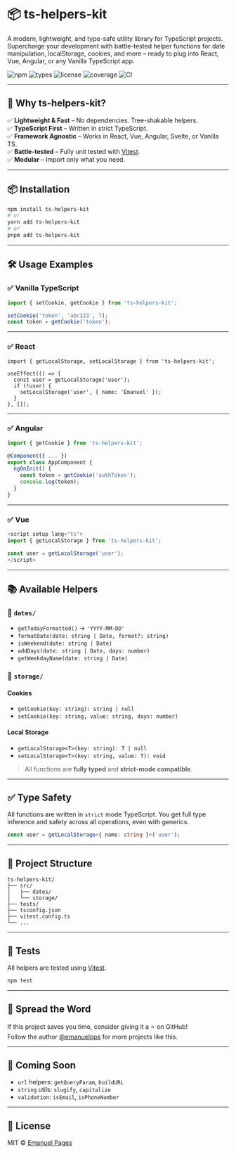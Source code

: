 # 📦 ts-helpers-kit

A modern, lightweight, and type-safe utility library for TypeScript projects. Supercharge your development with battle-tested helper functions for date manipulation, localStorage, cookies, and more – ready to plug into React, Vue, Angular, or any Vanilla TypeScript app.

![npm](https://img.shields.io/npm/v/ts-helpers-kit)
![types](https://img.shields.io/npm/types/ts-helpers-kit)
![license](https://img.shields.io/npm/l/ts-helpers-kit)
![coverage](https://img.shields.io/badge/tested-yes-brightgreen)
![CI](https://img.shields.io/github/actions/workflow/status/emanuelpps/ts-helpers-kit/tests.yml)

---

## 🚀 Why ts-helpers-kit?

✅ **Lightweight & Fast** – No dependencies. Tree-shakable helpers.  
✅ **TypeScript First** – Written in strict TypeScript.  
✅ **Framework Agnostic** – Works in React, Vue, Angular, Svelte, or Vanilla TS.  
✅ **Battle-tested** – Fully unit tested with [Vitest](https://vitest.dev).  
✅ **Modular** – Import only what you need.

---

## 📦 Installation

```bash
npm install ts-helpers-kit
# or
yarn add ts-helpers-kit
# or
pnpm add ts-helpers-kit
```

---

## 🛠️ Usage Examples

### ✅ Vanilla TypeScript

```ts
import { setCookie, getCookie } from 'ts-helpers-kit';

setCookie('token', 'abc123', 7);
const token = getCookie('token');
```

---

### ✅ React

```tsx
import { getLocalStorage, setLocalStorage } from 'ts-helpers-kit';

useEffect(() => {
  const user = getLocalStorage('user');
  if (!user) {
    setLocalStorage('user', { name: 'Emanuel' });
  }
}, []);
```

---

### ✅ Angular

```ts
import { getCookie } from 'ts-helpers-kit';

@Component({ ... })
export class AppComponent {
  ngOnInit() {
    const token = getCookie('authToken');
    console.log(token);
  }
}
```

---

### ✅ Vue

```ts
<script setup lang="ts">
import { getLocalStorage } from 'ts-helpers-kit';

const user = getLocalStorage('user');
</script>
```

---

## 📚 Available Helpers

### 📅 `dates/`

- `getTodayFormatted()` → `'YYYY-MM-DD'`
- `formatDate(date: string | Date, format?: string)`
- `isWeekend(date: string | Date)`
- `addDays(date: string | Date, days: number)`
- `getWeekdayName(date: string | Date)`

### 🍪 `storage/`

#### Cookies
- `getCookie(key: string): string | null`
- `setCookie(key: string, value: string, days: number)`

#### Local Storage
- `getLocalStorage<T>(key: string): T | null`
- `setLocalStorage<T>(key: string, value: T): void`

> All functions are **fully typed** and **strict-mode compatible**.

---

## ✅ Type Safety

All functions are written in `strict` mode TypeScript. You get full type inference and safety across all operations, even with generics.

```ts
const user = getLocalStorage<{ name: string }>('user');
```

---

## 📂 Project Structure

```
ts-helpers-kit/
├── src/
│   ├── dates/
│   └── storage/
├── tests/
├── tsconfig.json
├── vitest.config.ts
└── ...
```

---

## 🧪 Tests

All helpers are tested using [Vitest](https://vitest.dev).

```bash
npm test
```

---

## 📢 Spread the Word

If this project saves you time, consider giving it a ⭐ on GitHub!  
Follow the author [@emanuelpps](https://github.com/emanuelpps) for more projects like this.

---

## 🧩 Coming Soon

- `url` helpers: `getQueryParam`, `buildURL`
- `string` utils: `slugify`, `capitalize`
- `validation`: `isEmail`, `isPhoneNumber`

---

## 📄 License

MIT © [Emanuel Pages](https://github.com/emanuelpps)